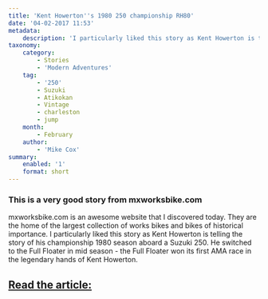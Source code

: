 ```yaml
---
title: 'Kent Howerton''s 1980 250 championship RH80'
date: '04-02-2017 11:53'
metadata:
    description: 'I particularly liked this story as Kent Howerton is telling the story of his championship 1980 season aboard a Suzuki 250'
taxonomy:
    category:
        - Stories
        - 'Modern Adventures'
    tag:
        - '250'
        - Suzuki
        - Atikokan
        - Vintage
        - charleston
        - jump
    month:
        - February
    author:
        - 'Mike Cox'
summary:
    enabled: '1'
    format: short
---
```


### This is a very good story from mxworksbike.com

mxworksbike.com is an awesome website that I discovered today. They are the home of the largest collection of works bikes and bikes of historical importance.  I particularly liked this story as Kent Howerton is telling the story of his championship 1980 season aboard a Suzuki 250.  He switched to the Full Floater in mid season - the Full Floater won its first AMA race in the legendary hands of Kent Howerton.


## [Read the article:](http://www.mxworksbike.com/index.php/1980-suzuki-rh80)
